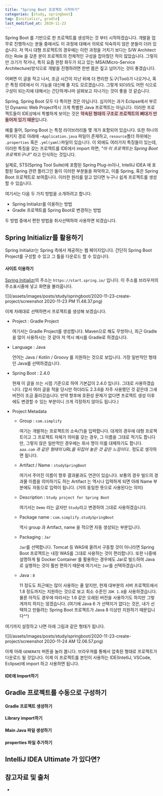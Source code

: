 ```yaml
---
title: "Spring Boot 프로젝트 시작하기"
categories: [study, springboot]
tag: [initializr, gradle]
last_modified_at: 2020-11-23
---
```


Spring Boot 를 기반으로 한 프로젝트를 생성하는 것 부터 시작하겠습니다. 개발을 업무로 진행하시는 분들 중에서도 이 과정에 대해서 의외로 익숙하지 않은 분들이 더러 있습니다. 저 역시 대형 프로젝트의 경우에는 이런 과정을 거치기 보다는 S/W Architect라는 Role 을 갖춘 분이 프로젝트의 전체적인 구성을 잡아줬던 적이 많았습니다. 그렇지만 크기가 작거나, 특히 요즘 한창 화두가 되고 있는 MSA(Micro-Service Architecture)방식으로 개발을 진행하려면 한번 쯤은 짚고 넘어가는 것이 좋겠습니다. 

어쩌면 이 글을 적고 나서, 조금 시간이 지난 뒤에 더 편리한 도구(Tool)가 나오거나, 혹은 특정 IDE에서 이 기능을 대신해 줄 지도 모르겠습니다. 그렇게 되더라도 어떤 식으로 구성이 되는지에 대해서는 간단하게나마 살펴보고 지나가는 것이 좋을 것 같습니다. 

Spring, Spring Boot 모두 다 특이한 것은 아닙니다. 심지어는 과거 Eclipse에서 부르던 Dynamic Web Project역시 크게 특별한 Java 프로젝트는 아닙니다. 이러한 프로젝트들이 IDE상에서 특별하게 보이는 것은 <mark style='background-color: #ffdce0'>약속된 형태의 구조로 프로젝트의 뼈대가 만들어져 있기 때문</mark>입니다. 

예를 들어, Spring Boot 는 특정 라이브러리들 몇 개가 포함되어 있습니다. 또한 하나의 패키지 경로 아래에 `~Application.java` 파일이 존재하고, `resource`폴더 하위에는 `.properties` 혹은 `.yml(yaml)`파일이 있습니다. 이 외에도 여러가지 특징들이 있는데, 이러한 특징을 갖는 프로젝트를 IDE에서 import 하면, _"아 이 프로젝트는 Spring Boot 프로젝트구나!"_ 라고 인식하는 것입니다. 

실제로, STS(Spring Tool Suite)에 포함된 Spring Plug-in이나, IntelliJ IDEA 에 포함된 Spring 관련 플러그인 들이 이러한 부분들을 파악하고, 이를 Spring, 혹은 Spring Boot 프로젝트로 보여줍니다. 이러한 원리를 알고 있다면 누구나 쉽게 프로젝트를 생성할 수 있습니다. 

여기서는 다음 두 가지 방법을 소개하려고 합니다. 

- Spring Initializr를 이용하는 방법
- Gradle 프로젝트를 Spring Boot로 변경하는 방법

두 방법 중에서 편한 방법을 취사선택하여 사용하면 되겠습니다. 

## Spring Initializr를 활용하기

Spring Initializr는 Spring 측에서 제공하는 웹 페이지입니다. 간단히 Spring Boot Project를 구성할 수 있고 그 틀을 다운로드 할 수 있습니다. 

#### 사이트 이용하기

[Spring Initializr](https://start.spring.io/)의 주소는 `https://start.spring.io/` 입니다. 이 주소를 브라우저의 주소표시줄에 넣고 화면을 불러옵니다. 

![](/assets/images/posts/study/springboot/2020-11-23-create-project/screenshot 2020-11-23 PM 11.48.37.png)

이제 차례대로 선택하면서 프로젝트를 생성해 보겠습니다. 



- Project : Gradle Project

  여기서는 Gradle Project를 생성합니다. Maven으로 해도 무방하나, 최근 Gradle을 많이 사용하시는 것 같아 저 역시 예시를 Gradle로 하겠습니다. 

- Language : Java

  언어는 Java / Kotlin / Groovy 를 지원하는 것으로 보입니다. 가장 일반적인 형태인 Java를 선택하겠습니다. 

- Spring Boot : 2.4.0

  현재 이 글을 쓰는 시점 기준으로 하여 기본값이 2.4.0 입니다. 그대로 사용하겠습니다. (앞서 여러 글을 적을 당시만 하더라도 2.3.6을 자주 사용했던 것 같은데 그새 버전이 조금 올라갔습니다. 만약 향후에 호환성 문제가 없다면 프로젝트 생성 이후에도 변경할 수 있는 부분이니 크게 걱정하지 않아도 됩니다.)

- Project Metadata

  - Group : `com.simplify`

    여기는 개발하는 프로젝트의 소속(?)을 입력합니다. 대게의 경우에 대형 프로젝트이고 그 프로젝트 자체가 의미를 갖는 경우, 그 이름을 그대로 적기도 합니다만, 그렇지 않은 일반적인 경우에는 회사 명이 이를 대체하기도 합니다. _`aaa.com` 과 같은 형태의 URL을 뒤집어 놓은 것 같은 느낌이다.._ 정도로 생각하면 됩니다.

  - Artifact / Name : `studySpringBoot`

    여기서 주어진 이름이 향후 결과물과도 연관이 있습니다. 보통의 경우 빌드의 경과물 이름을 의미하기도 하는 Artifact 는 역시나 입력하게 되면 아래 Name 부분에도 자동으로 입력이 됩니다. (거의 동일한 뜻으로 사용된다는 의미)

  - Description : `Study project for Spring Boot`

    여기서는 `Demo` 라는 글자만 `Study`라고 변경하여 그대로 사용하겠습니다. 

  - Package name : `com.simplify.studySpringBoot`

    역시 group 과 Artifact, name 을 적으면 자동 생성되는 부분입니다. 

  - Packaging : `Jar`

    `Jar`를 선택합니다. Tomcat 등 WAS에 올려서 구동할 것이 아니라면 Spring Boot 프로젝트는 내장 WAS를 그대로 사용하는 것이 편리합니다. 또한 나중에 설명하게 될 Docker Container 를 활용하는 경우에도 Jar로 빌드하여 Java로 실행하는 것이 훨씬 편하기 때문에 여기서는 `Jar`를 선택하겠습니다. 

  - Java : `8`

    11 정도도 최근에는 많이 사용하는 줄 알지만, 현재 대부분의 서버 프로젝트에서 1.8 정도까지는 지원하는 것으로 보고 최소 수준인 `JDK 1.8`을 사용하겠습니다. 물론 아직도 경우에 따라서는 1.6 같은 오래된 버전을 사용하기도 하지만 그렇게까지 하지는 않겠습니다. (여기에 Java 6 가 선택지가 없다는 것은, 내가 선택하고 만들려는 Spring Boot 프로젝트가 Java 8 이상만 지원하기 때문입니다^^)

여기까지 설정하고 나면 아래 그림과 같은 형태가 됩니다. 

![](/assets/images/posts/study/springboot/2020-11-23-create-project/screenshot 2020-11-24 AM 12.06.57.png)

아제 아래 `GENERATE` 버튼을 눌러 봅니다. 브라우져를 통해서 압축된 형태로 프로젝트가 다운로드 될 것입니다. 이제 이 프로젝트를 본인이 사용하는 IDE(IntelliJ, VSCode, Eclipse)에 import 하고 사용하면 됩니다.

#### IDE에 Import하기

## Gradle 프로젝트를 수동으로 구성하기

#### Gradle 프로젝트 생성하기

#### Library import하기

#### Main Java 파일 생성하기

#### properties 파일 추가하기

## IntelliJ IDEA Ultimate 가 있다면?

## 참고자료 및 출처

- 

